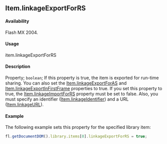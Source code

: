 ## Item.linkageExportForRS

#### Availability

Flash MX 2004.

#### Usage

item.linkageExportForRS

#### Description

Property; `boolean`; If this property is true, the item is exported for run-time sharing. You can also set the
[Item.linkageExportForAS](../Item_object/Item7.md) and [Item.linkageExportInFirstFrame](../Item_object/Item9.md) properties to true.
If you set this property to true, the [Item.linkageImportForRS](../Item_object/Item11.md) property must be set to false. Also, you must specify an identifier ([Item.linkageIdentifier](../Item_object/Item10.md)) and a URL ([Item.linkageURL](../Item_object/Item12.md)).

#### Example

The following example sets this property for the specified library item:

```javascript
fl.getDocumentDOM().library.items[0].linkageExportForRS = true;
```
